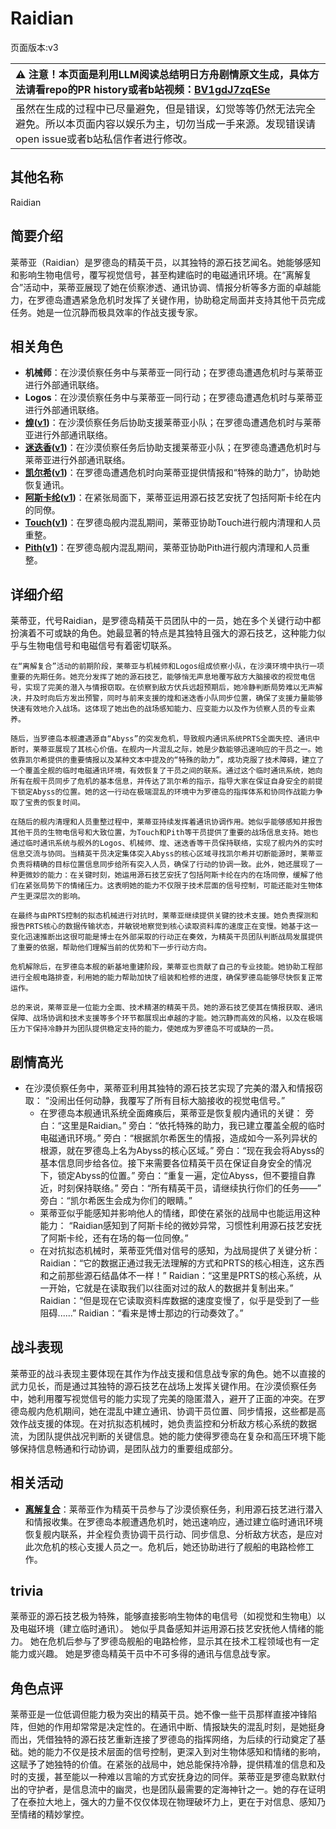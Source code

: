 # Raidian
页面版本:v3
 

| :warning: 注意！本页面是利用LLM阅读总结明日方舟剧情原文生成，具体方法请看repo的PR history或者b站视频：[BV1gdJ7zqESe](https://www.bilibili.com/video/BV1gdJ7zqESe/)         |
|:----------------------------|
| 虽然在生成的过程中已尽量避免，但是错误，幻觉等等仍然无法完全避免。所以本页面内容以娱乐为主，切勿当成一手来源。发现错误请open issue或者b站私信作者进行修改。|



## 其他名称
Raidian
## 简要介绍
莱蒂亚（Raidian）是罗德岛的精英干员，以其独特的源石技艺闻名。她能够感知和影响生物电信号，覆写视觉信号，甚至构建临时的电磁通讯环境。在“离解复合”活动中，莱蒂亚展现了她在侦察渗透、通讯协调、情报分析等多方面的卓越能力，在罗德岛遭遇紧急危机时发挥了关键作用，协助稳定局面并支持其他干员完成任务。她是一位沉静而极具效率的作战支援专家。
## 相关角色
-   **机械师**：在沙漠侦察任务中与莱蒂亚一同行动；在罗德岛遭遇危机时与莱蒂亚进行外部通讯联络。
-   **Logos**：在沙漠侦察任务中与莱蒂亚一同行动；在罗德岛遭遇危机时与莱蒂亚进行外部通讯联络。
-   **[煌](char_017_huang.md)([v1](../chars/char_017_huang.md))**：在沙漠侦察任务后协助支援莱蒂亚小队；在罗德岛遭遇危机时与莱蒂亚进行外部通讯联络。
-   **[迷迭香](char_391_rosmon.md)([v1](../chars/char_391_rosmon.md))**：在沙漠侦察任务后协助支援莱蒂亚小队；在罗德岛遭遇危机时与莱蒂亚进行外部通讯联络。
-   **[凯尔希](char_003_kalts.md)([v1](../chars/char_003_kalts.md))**：在罗德岛遭遇危机时向莱蒂亚提供情报和“特殊的助力”，协助她恢复通讯。
-   **[阿斯卡纶](char_4132_ascln.md)([v1](../chars/char_4132_ascln.md))**：在紧张局面下，莱蒂亚运用源石技艺安抚了包括阿斯卡纶在内的同僚。
-   **[Touch](char_613_acmedc.md)([v1](../chars/char_613_acmedc.md))**：在罗德岛舰内混乱期间，莱蒂亚协助Touch进行舰内清理和人员重整。
-   **[Pith](char_509_acast.md)([v1](../chars/char_612_accast.md))**：在罗德岛舰内混乱期间，莱蒂亚协助Pith进行舰内清理和人员重整。
## 详细介绍
莱蒂亚，代号Raidian，是罗德岛精英干员团队中的一员，她在多个关键行动中都扮演着不可或缺的角色。她最显著的特点是其独特且强大的源石技艺，这种能力似乎与生物电信号和电磁信号有着密切联系。

    在“离解复合”活动的前期阶段，莱蒂亚与机械师和Logos组成侦察小队，在沙漠环境中执行一项重要的先期任务。她充分发挥了她的源石技艺，能够悄无声息地覆写敌方大脑接收的视觉电信号，实现了完美的潜入与情报窃取。在侦察到敌方伏兵远超预期后，她冷静判断局势难以无声解决，并及时向后方发出预警，同时与前来支援的煌和迷迭香小队同步位置，确保了支援力量能够快速有效地介入战场。这体现了她出色的战场感知能力、应变能力以及作为侦察人员的专业素养。

    随后，当罗德岛本舰遭遇源自“Abyss”的突发危机，导致舰内通讯系统PRTS全面失控、通讯中断时，莱蒂亚展现了其核心价值。在舰内一片混乱之际，她是少数能够迅速响应的干员之一。她依靠凯尔希提供的重要情报以及某种文本中提及的“特殊的助力”，成功克服了技术障碍，建立了一个覆盖全舰的临时电磁通讯环境，有效恢复了干员之间的联系。通过这个临时通讯系统，她向所有在舰干员同步了危机的基本信息，并传达了凯尔希的指示，指导大家在保证自身安全的前提下锁定Abyss的位置。她的这一行动在极端混乱的环境中为罗德岛的指挥体系和协同作战能力争取了宝贵的恢复时间。

    在随后的舰内清理和人员重整过程中，莱蒂亚持续发挥着通讯协调作用。她似乎能够感知并报告其他干员的生物电信号和大致位置，为Touch和Pith等干员提供了重要的战场信息支持。她也通过临时通讯系统与舰外的Logos、机械师、煌、迷迭香等干员保持联络，实现了舰内外的实时信息交流与协同。当精英干员决定集体突入Abyss的核心区域寻找凯尔希并切断能源时，莱蒂亚负责将精确的目标位置信息同步给所有突入人员，确保了行动的协调一致。此外，她还展现了一种更微妙的能力：在关键时刻，她运用源石技艺安抚了包括阿斯卡纶在内的在场同僚，缓解了他们在紧张局势下的情绪压力。这表明她的能力不仅限于技术层面的信号控制，可能还能对生物体产生更深层次的影响。

    在最终与由PRTS控制的拟态机械进行对抗时，莱蒂亚继续提供关键的技术支援。她负责探测和报告PRTS核心的数据传输状态，并敏锐地察觉到核心读取资料库的速度正在变慢。她基于这一变化迅速推断出这很可能是博士在外部采取的行动正在奏效，为精英干员团队判断战局发展提供了重要的依据，帮助他们理解当前的优势和下一步行动方向。

    危机解除后，在罗德岛本舰的新基地重建阶段，莱蒂亚也贡献了自己的专业技能。她协助工程部进行全舰电路排查，利用她的能力帮助加快了组装和检修的进度，确保罗德岛能够尽快恢复正常运作。

    总的来说，莱蒂亚是一位能力全面、技术精湛的精英干员。她的源石技艺使其在情报获取、通讯保障、战场协调和技术支援等多个环节都展现出卓越的才能。她沉静而高效的风格，以及在极端压力下保持冷静并为团队提供稳定支持的能力，使她成为罗德岛不可或缺的一员。
## 剧情高光
*   在沙漠侦察任务中，莱蒂亚利用其独特的源石技艺实现了完美的潜入和情报窃取：
        “没闹出任何动静，我覆写了所有目标大脑接收的视觉电信号。”
    *   在罗德岛本舰通讯系统全面瘫痪后，莱蒂亚是恢复舰内通讯的关键：
        旁白：“这里是Raidian。”
        旁白：“依托特殊的助力，我已建立覆盖全舰的临时电磁通讯环境。”
        旁白：“根据凯尔希医生的情报，造成如今一系列异状的根源，就在罗德岛上名为Abyss的核心区域。”
        旁白：“现在我会将Abyss的基本信息同步给各位。接下来需要各位精英干员在保证自身安全的情况下，锁定Abyss的位置。”
        旁白：“重复一遍，定位Abyss，但不要擅自靠近，时刻保持联络。”
        旁白：“所有精英干员，请继续执行你们的任务——”
        旁白：“凯尔希医生会成为你们的眼睛。”
    *   莱蒂亚似乎能感知并影响他人的情绪，即使在紧张的战局中也能运用这种能力：
        “Raidian感知到了阿斯卡纶的微妙异常，习惯性利用源石技艺安抚了阿斯卡纶，还有在场的每一位同僚。”
    *   在对抗拟态机械时，莱蒂亚凭借对信号的感知，为战局提供了关键分析：
        Raidian：“它的数据正通过我无法理解的方式和PRTS的核心相连，这东西和之前那些源石结晶体不一样！”
        Raidian：“这里是PRTS的核心系统，从一开始，它就是在读取我们以往面对过的敌人的数据并复制出来。”
        Raidian：“但是现在它读取资料库数据的速度变慢了，似乎是受到了一些阻碍......”
        Raidian：“看来是博士那边的行动奏效了。”
## 战斗表现
莱蒂亚的战斗表现主要体现在其作为作战支援和信息战专家的角色。她不以直接的武力见长，而是通过其独特的源石技艺在战场上发挥关键作用。在沙漠侦察任务中，她利用覆写视觉信号的能力实现了完美的隐匿潜入，避开了正面的冲突。在罗德岛舰内危机期间，她在混乱中建立通讯、协调干员位置、同步情报，这些都是高效作战支援的体现。在对抗拟态机械时，她负责监控和分析敌方核心系统的数据流，为团队提供战况判断的关键信息。她的能力使得罗德岛在复杂和高压环境下能够保持信息畅通和行动协调，是团队战力的重要组成部分。
## 相关活动
-   **[离解复合](../stories/main_15.md)**：莱蒂亚作为精英干员参与了沙漠侦察任务，利用源石技艺进行潜入和情报收集。在罗德岛本舰遭遇危机时，她迅速响应，通过建立临时通讯环境恢复舰内联系，并全程负责协调干员行动、同步信息、分析敌方状态，是应对此次危机的核心支援人员之一。危机后，她还协助进行了舰船的电路检修工作。
## trivia
莱蒂亚的源石技艺极为特殊，能够直接影响生物体的电信号（如视觉和生物电）以及电磁环境（建立临时通讯）。
    她似乎具备感知并运用源石技艺安抚他人情绪的能力。
    她在危机后参与了罗德岛舰船的电路检修，显示其在技术工程领域也有一定能力或兴趣。
    她是罗德岛精英干员中不可多得的通讯与信息战专家。
## 角色点评
莱蒂亚是一位低调但能力极为突出的精英干员。她不像一些干员那样直接冲锋陷阵，但她的作用却常常是决定性的。在通讯中断、情报缺失的混乱时刻，是她挺身而出，凭借独特的源石技艺重新连接了罗德岛的指挥网络，为后续的行动奠定了基础。她的能力不仅是技术层面的信号控制，更深入到对生物体感知和情绪的影响，这赋予了她独特的价值。在紧张的战局中，她总能保持冷静，提供精准的信息和及时的支援，甚至能以一种难以言喻的方式安抚身边的同伴。莱蒂亚是罗德岛默默付出的守护者，是信息流中的幽灵，也是团队最需要的定海神针之一。她的存在证明了在泰拉大地上，强大的力量不仅仅体现在物理破坏力上，更在于对信息、感知乃至情绪的精妙掌控。